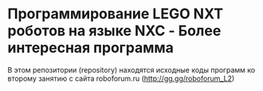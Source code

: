 # Программирование LEGO NXT роботов на языке NXC - Более интересная программа
В этом репозитории (repository) находятся исходные коды программ ко второму занятию с сайта roboforum.ru (http://gg.gg/roboforum_L2)
